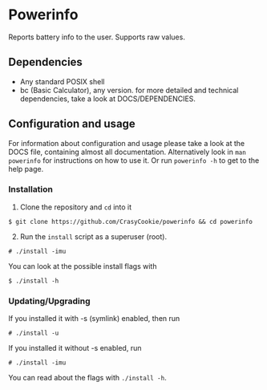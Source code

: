 # Powerinfo
Reports battery info to the user.
Supports raw values.

## Dependencies
* Any standard POSIX shell
* bc (Basic Calculator), any version.
for more detailed and technical dependencies, take a look at DOCS/DEPENDENCIES.

## Configuration and usage
For information about configuration and usage please take a look at the DOCS file, containing almost all documentation.
Alternatively look in `man powerinfo` for instructions on how to use it.
Or run `powerinfo -h` to get to the help page.
### Installation
1. Clone the repository and `cd` into it
```
$ git clone https://github.com/CrasyCookie/powerinfo && cd powerinfo
```
2. Run the `install` script as a superuser (root).
```
# ./install -imu
```
You can look at the possible install flags with
```
$ ./install -h
```
### Updating/Upgrading
If you installed it with -s (symlink) enabled, then run
```
# ./install -u
```
If you installed it without -s enabled, run
```
# ./install -imu
```
You can read about the flags with `./install -h`.
